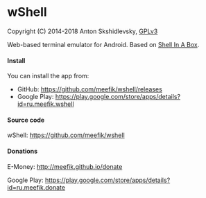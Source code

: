wShell
======

Copyright (C) 2014-2018  Anton Skshidlevsky, [GPLv3](http://opensource.org/licenses/gpl-3.0.html)

Web-based terminal emulator for Android. Based on [Shell In A Box](http://code.google.com/p/shellinabox/).

#### Install

You can install the app from:
* GitHub: <https://github.com/meefik/wshell/releases>
* Google Play: <https://play.google.com/store/apps/details?id=ru.meefik.wshell>

#### Source code

wShell: <https://github.com/meefik/wshell>

#### Donations

E-Money: <http://meefik.github.io/donate>

Google Play: <https://play.google.com/store/apps/details?id=ru.meefik.donate>

